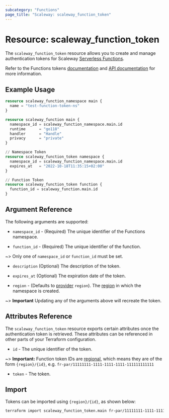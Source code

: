 ```yaml
---
subcategory: "Functions"
page_title: "Scaleway: scaleway_function_token"
---
```


# Resource: scaleway_function_token

The `scaleway_function_token` resource allows you to create and manage authentication tokens for Scaleway [Serverless Functions](https://www.scaleway.com/en/docs/serverless/functions/).

Refer to the Functions tokens [documentation](https://www.scaleway.com/en/docs/serverless/functions/how-to/create-auth-token-from-console/) and [API documentation](https://www.scaleway.com/en/developers/api/serverless-functions/#path-tokens-list-all-tokens) for more information.

## Example Usage

```terraform
resource scaleway_function_namespace main {
  name = "test-function-token-ns"
}

resource scaleway_function main {
  namespace_id = scaleway_function_namespace.main.id
  runtime      = "go118"
  handler      = "Handle"
  privacy      = "private"
}

// Namespace Token
resource scaleway_function_token namespace {
  namespace_id = scaleway_function_namespace.main.id
  expires_at   = "2022-10-18T11:35:15+02:00"
}

// Function Token
resource scaleway_function_token function {
  function_id = scaleway_function.main.id
}
```

## Argument Reference

The following arguments are supported:

- `namespace_id` - (Required) The unique identifier of the Functions namespace.

- `function_id` - (Required) The unique identifier of the function.

~> Only one of `namespace_id` or `function_id` must be set.

- `description` (Optional) The description of the token.

- `expires_at` (Optional) The expiration date of the token.

- `region` - (Defaults to [provider](../index.md#region) `region`). The [region](../guides/regions_and_zones.md#regions) in which the namespace is created.

~> **Important** Updating any of the arguments above will recreate the token.

## Attributes Reference

The `scaleway_function_token` resource exports certain attributes once the authentication token is retrieved. These attributes can be referenced in other parts of your Terraform configuration.

- `id` - The unique identifier of the token.

~> **Important:** Function token IDs are [regional](../guides/regions_and_zones.md#resource-ids), which means they are of the form `{region}/{id}`, e.g. `fr-par/11111111-1111-1111-1111-111111111111`

- `token` - The token.

## Import

Tokens can be imported using `{region}/{id}`, as shown below:

```bash
terraform import scaleway_function_token.main fr-par/11111111-1111-1111-1111-111111111111
```
